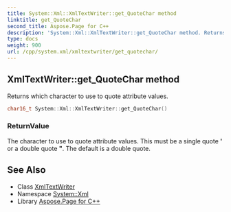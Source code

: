 ```yaml
---
title: System::Xml::XmlTextWriter::get_QuoteChar method
linktitle: get_QuoteChar
second_title: Aspose.Page for C++
description: 'System::Xml::XmlTextWriter::get_QuoteChar method. Returns which character to use to quote attribute values in C++.'
type: docs
weight: 900
url: /cpp/system.xml/xmltextwriter/get_quotechar/
---
```

## XmlTextWriter::get_QuoteChar method


Returns which character to use to quote attribute values.

```cpp
char16_t System::Xml::XmlTextWriter::get_QuoteChar()
```


### ReturnValue

The character to use to quote attribute values. This must be a single quote **'** or a double quote **"**. The default is a double quote.

## See Also

* Class [XmlTextWriter](../)
* Namespace [System::Xml](../../)
* Library [Aspose.Page for C++](../../../)
